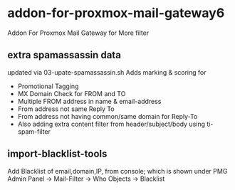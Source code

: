 # addon-for-proxmox-mail-gateway6
Addon For Proxmox Mail Gateway for More filter

## extra spamassassin data
updated via 03-upate-spamassassin.sh
Adds marking & scoring for
- Promotional Tagging
- MX Domain Check for FROM and TO
- Multiple FROM address in name & email-address
- From address not same Reply To
- From address not having common/same domain for Reply-To
- Also adding extra content filter from header/subject/body using ti-spam-filter


## import-blacklist-tools
Add Blacklist of email,domain,IP, from console;
which is shown under PMG Admin Panel -> Mail-Filter -> Who Objects -> Blacklist
